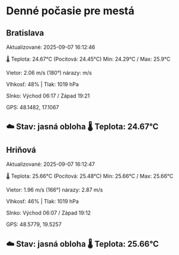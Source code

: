 ﻿# Denné počasie pre mestá

## Bratislava
Aktualizované: 2025-09-07 16:12:46

🌡️ Teplota: 24.67°C 
(Pocitová: 24.45°C)
Min: 24.29°C / Max: 25.9°C

Vietor: 2.06 m/s    (180°) 
nárazy:  m/s

Vlhkosť: 48% | Tlak: 1019 hPa

Slnko: Východ 06:17 / Západ 19:21

GPS: 48.1482, 17.1067

☁️ Stav: jasná obloha        🌡️ Teplota: 24.67°C
---

## Hriňová
Aktualizované: 2025-09-07 16:12:47

🌡️ Teplota: 25.66°C 
(Pocitová: 25.48°C)
Min: 25.66°C / Max: 25.66°C

Vietor: 1.96 m/s (166°)
nárazy: 2.87 m/s

Vlhkosť: 46% | Tlak: 1019 hPa

Slnko: Východ 06:07 / Západ 19:12

GPS: 48.5779, 19.5257

☁️ Stav: jasná obloha        🌡️ Teplota: 25.66°C
---
